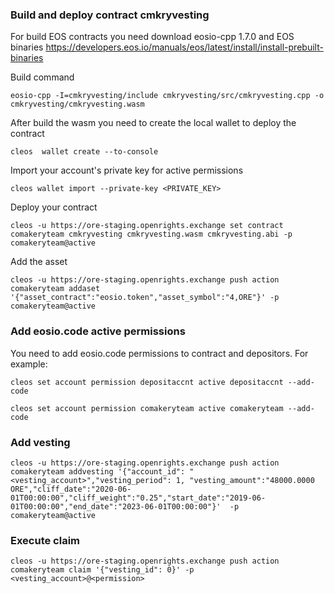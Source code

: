 ### Build and deploy contract cmkryvesting
For build EOS contracts you need download eosio-cpp 1.7.0 and EOS binaries https://developers.eos.io/manuals/eos/latest/install/install-prebuilt-binaries

Build command

```eosio-cpp -I=cmkryvesting/include cmkryvesting/src/cmkryvesting.cpp -o cmkryvesting/cmkryvesting.wasm```

After build the wasm you need to create the local wallet to deploy the contract

```cleos  wallet create --to-console```

Import your account's private key for active permissions

```cleos wallet import --private-key <PRIVATE_KEY>```

Deploy your contract

```cleos -u https://ore-staging.openrights.exchange set contract comakeryteam cmkryvesting cmkryvesting.wasm cmkryvesting.abi -p comakeryteam@active ```

Add the asset

```cleos -u https://ore-staging.openrights.exchange push action comakeryteam addaset '{"asset_contract":"eosio.token","asset_symbol":"4,ORE"}' -p comakeryteam@active```

### Add eosio.code active permissions

You need to add eosio.code permissions to contract and depositors. For example:

```cleos set account permission depositaccnt active depositaccnt --add-code```

```cleos set account permission comakeryteam active comakeryteam --add-code```

### Add vesting

```cleos -u https://ore-staging.openrights.exchange push action comakeryteam addvesting '{"account_id": "<vesting_account>","vesting_period": 1, "vesting_amount":"48000.0000 ORE","cliff_date":"2020-06-01T00:00:00","cliff_weight":"0.25","start_date":"2019-06-01T00:00:00","end_date":"2023-06-01T00:00:00"}'  -p comakeryteam@active```

### Execute claim

```cleos -u https://ore-staging.openrights.exchange push action comakeryteam claim '{"vesting_id": 0}' -p <vesting_account>@<permission>```


